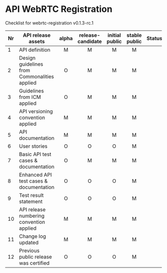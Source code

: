 # API WebRTC Registration

Checklist for webrtc-registration v0.1.3-rc.1

| Nr | API release assets  | alpha | release-candidate |  initial<br>public | stable<br> public | Status | Reference information |
|----|----------------------------------------------|:-----:|:-----------------:|:-------:|:------:|:----:|:----:|
|  1 | API definition                               |   M   |         M         |    M    |    M   |      | [link](/code/API_definitions/webrtc-registration.yaml) |
|  2 | Design guidelines from Commonalities applied |   O   |         M         |    M    |    M   |      | 0.4  |
|  3 | Guidelines from ICM applied                  |   O   |         M         |    M    |    M   |      |   |
|  4 | API versioning convention applied            |   M   |         M         |    M    |    M   |      | SemVer 2.0.0 |
|  5 | API documentation                            |   M   |         M         |    M    |    M   |      | [link](/documentation/API_documentation/webrtc-registration-API-Readiness-Checklist.md) |
|  6 | User stories                                 |   O   |         O         |    O    |    M   |      |   |
|  7 | Basic API test cases & documentation         |   O   |         M         |    M    |    M   |      |   |
|  8 | Enhanced API test cases & documentation      |   O   |         O         |    O    |    M   |      |   |
|  9 | Test result statement                        |   O   |         O         |    O    |    M   |      |   |
| 10 | API release numbering convention applied     |   M   |         M         |    M    |    M   |      |   |
| 11 | Change log updated                           |   M   |         M         |    M    |    M   |      | [link](/CHANGELOG.md) |
| 12 | Previous public release was certified        |   O   |         O         |    O    |    M   |      |   |
